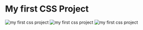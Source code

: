 # My first CSS Project
![my first css project](https://i.hizliresim.com/4da4hr9.)
![my first css project](https://i.hizliresim.com/t28fjzg.)
![my first css project](https://i.hizliresim.com/ojg6o62.)
